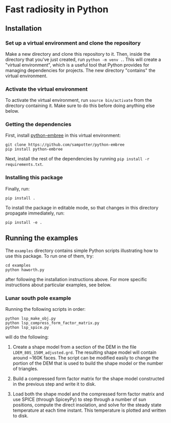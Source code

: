 # Fast radiosity in Python #

## Installation ##

### Set up a virtual environment and clone the repository ###

Make a new directory and clone this repository to it. Then, inside the
directory that you've just created, run `python -m venv .`. This will
create a "virtual environment", which is a useful tool that Python
provides for managing dependencies for projects. The new directory
"contains" the virtual environment.

### Activate the virtual environment ###

To activate the virtual environment, run `source bin/activate` from
the directory containing it. Make sure to do this before doing
anything else below.

### Getting the dependencies ###

First, install
[python-embree](https://github.com/sampotter/python-embree) in this
virtual environment:
``` shell
git clone https://github.com/sampotter/python-embree
pip install python-embree
```
Next, install the rest of the dependencies by running `pip install -r
requirements.txt`.

### Installing this package ###

Finally, run:
``` shell
pip install .
```
To install the package in editable mode, so that changes in this
directory propagate immediately, run:
``` shell
pip install -e .
```

## Running the examples ##

The `examples` directory contains simple Python scripts illustrating
how to use this package. To run one of them, try:
``` shell
cd examples
python haworth.py
```
after following the installation instructions above. For more specific
instructions about particular examples, see below.

### Lunar south pole example

Running the following scripts in order:
``` shell
python lsp_make_obj.py
python lsp_compress_form_factor_matrix.py
python lsp_spice.py
```
will do the following:

1. Create a shape model from a section of the DEM in the file
   `LDEM_80S_150M_adjusted.grd`. The resulting shape model will
   contain around ~160K faces. The script can be modified easily to
   change the portion of the DEM that is used to build the shape model
   or the number of triangles.

2. Build a compressed form factor matrix for the shape model
   constructed in the previous step and write it to disk.

3. Load both the shape model and the compressed form factor matrix and
   use SPICE (through SpiceyPy) to step through a number of sun
   positions, compute the direct insolation, and solve for the steady
   state temperature at each time instant. This temperature is plotted
   and written to disk.
